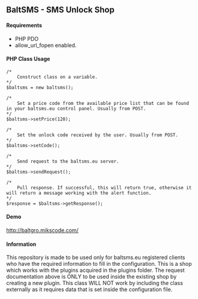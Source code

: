 ## BaltSMS - SMS Unlock Shop

#### Requirements

* PHP PDO
* allow_url_fopen enabled.

#### PHP Class Usage

```
/*
    Construct class on a variable.
*/
$baltsms = new baltsms();

/*
    Set a price code from the available price list that can be found in your baltsms.eu control panel. Usually from POST.
*/
$baltsms->setPrice(120);

/*
    Set the unlock code received by the user. Usually from POST.
*/
$baltsms->setCode();

/*
    Send request to the baltsms.eu server.
*/
$baltsms->sendRequest();

/*
    Pull response. If successful, this will return true, otherwise it will return a message working with the alert function.
*/
$response = $baltsms->getResponse();
```

#### Demo
http://baltgro.mikscode.com/

#### Information
This repository is made to be used only for baltsms.eu registered clients who have the required information to fill in the configuration. This is a shop which works with the plugins acquired in the plugins folder.
The request documentation above is ONLY to be used inside the existing shop by creating a new plugin. This class WILL NOT work by including the class externally as it requires data that is set inside the configuration file.
